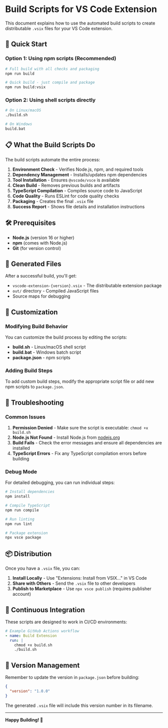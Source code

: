 # Build Scripts for VS Code Extension

This document explains how to use the automated build scripts to create distributable `.vsix` files for your VS Code extension.

## 🚀 Quick Start

### Option 1: Using npm scripts (Recommended)
```bash
# Full build with all checks and packaging
npm run build

# Quick build - just compile and package
npm run build:vsix
```

### Option 2: Using shell scripts directly
```bash
# On Linux/macOS
./build.sh

# On Windows
build.bat
```

## 📋 What the Build Scripts Do

The build scripts automate the entire process:

1. **Environment Check** - Verifies Node.js, npm, and required tools
2. **Dependency Management** - Installs/updates npm dependencies
3. **Tool Installation** - Ensures `@vscode/vsce` is available
4. **Clean Build** - Removes previous builds and artifacts
5. **TypeScript Compilation** - Compiles source code to JavaScript
6. **Code Quality** - Runs ESLint for code quality checks
7. **Packaging** - Creates the final `.vsix` file
8. **Success Report** - Shows file details and installation instructions

## 🛠️ Prerequisites

- **Node.js** (version 16 or higher)
- **npm** (comes with Node.js)
- **Git** (for version control)

## 📁 Generated Files

After a successful build, you'll get:

- `vscode-extension-{version}.vsix` - The distributable extension package
- `out/` directory - Compiled JavaScript files
- Source maps for debugging

## 🔧 Customization

### Modifying Build Behavior

You can customize the build process by editing the scripts:

- **build.sh** - Linux/macOS shell script
- **build.bat** - Windows batch script
- **package.json** - npm scripts

### Adding Build Steps

To add custom build steps, modify the appropriate script file or add new npm scripts to `package.json`.

## 🚨 Troubleshooting

### Common Issues

1. **Permission Denied** - Make sure the script is executable: `chmod +x build.sh`
2. **Node.js Not Found** - Install Node.js from [nodejs.org](https://nodejs.org/)
3. **Build Fails** - Check the error messages and ensure all dependencies are installed
4. **TypeScript Errors** - Fix any TypeScript compilation errors before building

### Debug Mode

For detailed debugging, you can run individual steps:

```bash
# Install dependencies
npm install

# Compile TypeScript
npm run compile

# Run linting
npm run lint

# Package extension
npx vsce package
```

## 📦 Distribution

Once you have a `.vsix` file, you can:

1. **Install Locally** - Use "Extensions: Install from VSIX..." in VS Code
2. **Share with Others** - Send the `.vsix` file to other developers
3. **Publish to Marketplace** - Use `npx vsce publish` (requires publisher account)

## 🔄 Continuous Integration

These scripts are designed to work in CI/CD environments:

```yaml
# Example GitHub Actions workflow
- name: Build Extension
  run: |
    chmod +x build.sh
    ./build.sh
```

## 📝 Version Management

Remember to update the version in `package.json` before building:

```json
{
  "version": "1.0.0"
}
```

The generated `.vsix` file will include this version number in its filename.

---

**Happy Building! 🎉**
